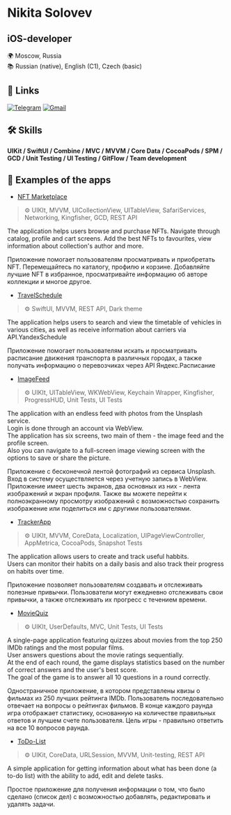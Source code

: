 
# Nikita Solovev 
## iOS-developer

🌍 Moscow, Russia\
📚 Russian (native), English (C1), Czech (basic) 



## 🔗 Links
[![Telegram](https://img.shields.io/badge/Telegram-2CA5E0?style=for-the-badge&logo=telegram&logoColor=white)](https://t.me/DuckUt)
[![Gmail](https://img.shields.io/badge/Gmail-D14836?style=for-the-badge&logo=gmail&logoColor=white)](mr.utingen@gmail.com) 




## 🛠 Skills
**UIKit / SwiftUI / Combine / MVC / MVVM / Core Data  / CocoaPods / SPM / GCD / Unit Testing / UI Testing / GitFlow / Team development**




## 📱 Examples of the apps

- [NFT Marketplace](https://github.com/UtinsStory/iOS-FakeNFT)
  
> ⚙️ UIKIt, MVVM, UICollectionView, UITableView, SafariServices, Networking, Kingfisher, GCD, REST API

The application helps users browse and purchase NFTs. Navigate through catalog, profile and cart screens. Add the best NFTs to favourites, view information about collection's author and more.

Приложение помогает пользователям просматривать и приобретать NFT. Перемещайтесь по каталогу, профилю и корзине. Добавляйте лучшие NFT в избранное, просматривайте информацию об авторе коллекции и многое другое.

- [TravelSchedule](https://github.com/UtinsStory/TravelSchedule)
  
> ⚙️ SwiftUI, MVVM, REST API, Dark theme

The application helps users to search and view the timetable of vehicles in various cities, as well as receive information about carriers via API.YandexSchedule

Приложение помогает пользователям искать и просматривать расписание движения транспорта в различных городах, а также получать информацию о перевозчиках через API Яндекс.Расписание

 - [ImageFeed](https://github.com/UtinsStory/ImageFeed)
 
 > ⚙️ UIKIt, UITableView, WKWebView, Keychain Wrapper, Kingfisher, ProgressHUD, Unit Tests, UI Tests

The application with an endless feed with photos from the Unsplash service.\
Login is done through an account via WebView.\
The application has six screens, two main of them  - the image feed and the profile screen.\
Also you can navigate to a full-screen image viewing screen with the options to save or share the picture.

Приложение с бесконечной лентой фотографий из сервиса Unsplash.
Вход в систему осуществляется через учетную запись в WebView.
Приложение имеет шесть экранов, два основных из них - лента изображений и экран профиля.
Также вы можете перейти к полноэкранному просмотру изображений с возможностью сохранить изображение или поделиться им с другими пользователями.

- [TrackerApp](https://github.com/UtinsStory/TrackerApp)

> ⚙️ UIKIt, MVVM, CoreData, Localization, UIPageViewController, AppMetrica, CocoaPods, Snapshot Tests

The application allows users to create and track useful habbits.\
Users can monitor their habits on a daily basis and also track their progress on habits over time.

Приложение позволяет пользователям создавать и отслеживать полезные привычки.
Пользователи могут ежедневно отслеживать свои привычки, а также отслеживать их прогресс с течением времени.

- [MovieQuiz](https://github.com/UtinsStory/MovieQuiz)

> ⚙️ UIKIt, UserDefaults, MVC, Unit Tests, UI Tests

A single-page application featuring quizzes about movies from the top 250 IMDb ratings and the most popular films.\
User answers questions about the movie ratings sequentially.\
At the end of each round, the game displays statistics based on the number of correct answers and the user's best score.\
The goal of the game is to answer all 10 questions in a round correctly.

Одностраничное приложение, в котором представлены квизы о фильмах из 250 лучших рейтинга IMDb.
Пользователь последовательно отвечает на вопросы о рейтингах фильмов.
В конце каждого раунда игра отображает статистику, основанную на количестве правильных ответов и лучшем счете пользователя.
Цель игры - правильно ответить на все 10 вопросов раунда.

- [ToDo-List](https://github.com/UtinsStory/ToDo-List)
  
> ⚙️ UIKit, CoreData, URLSession, MVVM, Unit-testing, REST API

A simple application for getting information about what has been done (a to-do list) with the ability to add, edit and delete tasks.

Простое приложение для получения информации о том, что было сделано (список дел) с возможностью добавлять, редактировать и удалять задачи.
